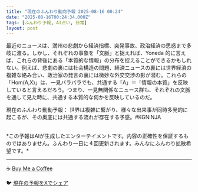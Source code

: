 ```yaml
---
title: "現在のふんわり動向予報 2025-08-16 00:24"
date: "2025-08-16T00:24:34.000Z"
tags: [ふんわり予報, AI占い, 日常]
layout: post
---
```


最近のニュースは、満州の悲劇から経済指標、突発事故、政治経済の思惑まで多岐に渡る。しかし、それぞれの事象を「文脈」と捉えれば、Yoneda 的に言えば、これらの背後にある「本質的な情報」の分布を捉えることができるかもしれない。例えば、悲劇の裏には社会構造の問題、経済ニュースの裏には世界経済の複雑な絡み合い、政治家の発言の裏には微妙な外交交渉の影が潜む。これらの「Hom(A,X)」は、一見バラバラでも、共通する「A」＝「情報の本質」を反映していると言えるだろう。つまり、一見無関係なニュース群も、それぞれの文脈を通して見た時に、共通する本質的な何かを反映しているのだ。


現在のふんわり動動予報：
世界は複雑に繋がり、様々な出来事が同時多発的に起こるが、その奥底には共通する流れが存在する予感。#KGNINJA

<br>
*この予報はAIが生成したエンターテイメントです。内容の正確性を保証するものではありません。ふんわり一日に４回更新されます。みんなにふんわり拡散希望です。*

---
☕️ [Buy Me a Coffee](https://www.buymeacoffee.com/kgninja)

🐦 [現在の予報をXでシェア](https://twitter.com/intent/tweet?text=%E7%8F%BE%E5%9C%A8%E3%81%AE%E3%81%B5%E3%82%93%E3%82%8F%E3%82%8A%E4%BA%88%E5%A0%B1%3A%20%E3%80%8C%E6%9C%80%E8%BF%91%E3%81%AE%E3%83%8B%E3%83%A5%E3%83%BC%E3%82%B9%E3%81%AF%E3%80%81%E6%BA%80%E5%B7%9E%E3%81%AE%E6%82%B2%E5%8A%87%E3%81%8B%E3%82%89%E7%B5%8C%E6%B8%88%E6%8C%87%E6%A8%99%E3%80%81%E7%AA%81%E7%99%BA%E4%BA%8B%E6%95%85%E3%80%81%E6%94%BF%E6%B2%BB%E7%B5%8C%E6%B8%88%E3%81%AE%E6%80%9D%E6%83%91%E3%81%BE%E3%81%A7%E5%A4%9A%E5%B2%90%E3%81%AB%E6%B8%A1%E3%82%8B%E3%80%82%E3%80%8D%23KGNINJA%20%E7%B6%9A%E3%81%8D%E3%81%AF%E3%83%96%E3%83%AD%E3%82%B0%E3%81%A7%EF%BC%81%F0%9F%91%87&url=https%3A%2F%2Fkg-ninja.github.io%2FFunwariyoso%2F)
